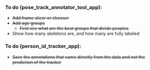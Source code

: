 ### To do (pose_track_annotator_tool_app):

- ~~Add frame slicer or chooser~~
- ~~Add age groups~~
    - ~~First see what are the best groups that divide peoples~~
- Show how many skeletons are, and how many are fully labeled


### To do (person_id_tracker_app):

- ~~Save the annotations that came directly from the data and not the prediction of the tracker~~
